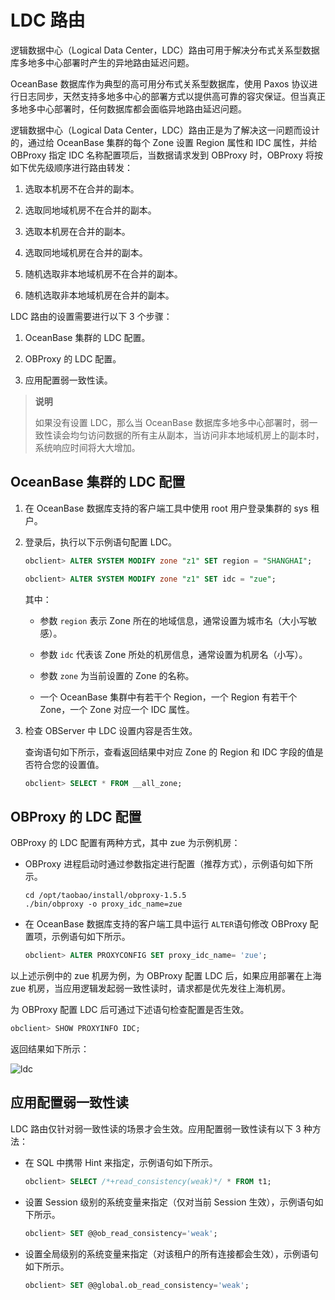 # LDC 路由

逻辑数据中心（Logical Data Center，LDC）路由可用于解决分布式关系型数据库多地多中心部署时产生的异地路由延迟问题。

OceanBase 数据库作为典型的高可用分布式关系型数据库，使用 Paxos 协议进行日志同步，天然支持多地多中心的部署方式以提供高可靠的容灾保证。但当真正多地多中心部署时，任何数据库都会面临异地路由延迟问题。

逻辑数据中心（Logical Data Center，LDC）路由正是为了解决这一问题而设计的，通过给 OceanBase 集群的每个 Zone 设置 Region 属性和 IDC 属性，并给 OBProxy 指定 IDC 名称配置项后，当数据请求发到 OBProxy 时，OBProxy 将按如下优先级顺序进行路由转发：

1. 选取本机房不在合并的副本。

2. 选取同地域机房不在合并的副本。

3. 选取本机房在合并的副本。

4. 选取同地域机房在合并的副本。

5. 随机选取非本地域机房不在合并的副本。

6. 随机选取非本地域机房在合并的副本。

LDC 路由的设置需要进行以下 3 个步骤：

1. OceanBase 集群的 LDC 配置。

2. OBProxy 的 LDC 配置。

3. 应用配置弱一致性读。

>**说明**
>
>如果没有设置 LDC，那么当 OceanBase 数据库多地多中心部署时，弱一致性读会均匀访问数据的所有主从副本，当访问非本地域机房上的副本时，系统响应时间将大大增加。

## OceanBase 集群的 LDC 配置

1. 在 OceanBase 数据库支持的客户端工具中使用 root 用户登录集群的 sys 租户。

2. 登录后，执行以下示例语句配置 LDC。

   ```sql
   obclient> ALTER SYSTEM MODIFY zone "z1" SET region = "SHANGHAI"; 
   
   obclient> ALTER SYSTEM MODIFY zone "z1" SET idc = "zue";
   ```

   其中：
   * 参数 `region` 表示 Zone 所在的地域信息，通常设置为城市名（大小写敏感）。

   * 参数 `idc` 代表该 Zone 所处的机房信息，通常设置为机房名（小写）。

   * 参数 `zone` 为当前设置的 Zone 的名称。

   * 一个 OceanBase 集群中有若干个 Region，一个 Region 有若干个 Zone，一个 Zone 对应一个 IDC 属性。

3. 检查 OBServer 中 LDC 设置内容是否生效。

   查询语句如下所示，查看返回结果中对应 Zone 的 Region 和 IDC 字段的值是否符合您的设置值。

   ```sql
   obclient> SELECT * FROM __all_zone;
   ```

## OBProxy 的 LDC 配置

OBProxy 的 LDC 配置有两种方式，其中 zue 为示例机房：

* OBProxy 进程启动时通过参数指定进行配置（推荐方式），示例语句如下所示。

  ```shell
  cd /opt/taobao/install/obproxy-1.5.5
  ./bin/obproxy -o proxy_idc_name=zue
  ```

* 在 OceanBase 数据库支持的客户端工具中运行 `ALTER`语句修改 OBProxy 配置项，示例语句如下所示。

  ```sql
  obclient> ALTER PROXYCONFIG SET proxy_idc_name= 'zue';
  ```

以上述示例中的 zue 机房为例，为 OBProxy 配置 LDC 后，如果应用部署在上海 zue 机房，当应用逻辑发起弱一致性读时，请求都是优先发往上海机房。

为 OBProxy 配置 LDC 后可通过下述语句检查配置是否生效。

```sql
obclient> SHOW PROXYINFO IDC;
```

返回结果如下所示：

![ldc](https://help-static-aliyun-doc.aliyuncs.com/assets/img/zh-CN/5525858951/p147037.png)

## 应用配置弱一致性读

LDC 路由仅针对弱一致性读的场景才会生效。应用配置弱一致性读有以下 3 种方法：

* 在 SQL 中携带 Hint 来指定，示例语句如下所示。

  ```sql
  obclient> SELECT /*+read_consistency(weak)*/ * FROM t1;
  ```

* 设置 Session 级别的系统变量来指定（仅对当前 Session 生效），示例语句如下所示。

  ```sql
  obclient> SET @@ob_read_consistency='weak';
  ```

* 设置全局级别的系统变量来指定（对该租户的所有连接都会生效），示例语句如下所示。

  ```sql
  obclient> SET @@global.ob_read_consistency='weak';
  ```
